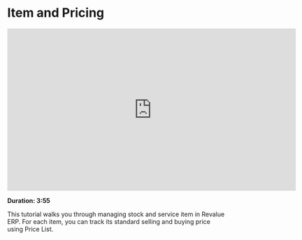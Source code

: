 # Item and Pricing

<iframe width="660" height="371" src="https://www.youtube.com/embed/_GVGyix0mhs" frameborder="0" allowfullscreen></iframe>

**Duration: 3:55**

This tutorial walks you through managing stock and service item in Revalue ERP. For each item, you can track its standard selling and buying price using Price List.
